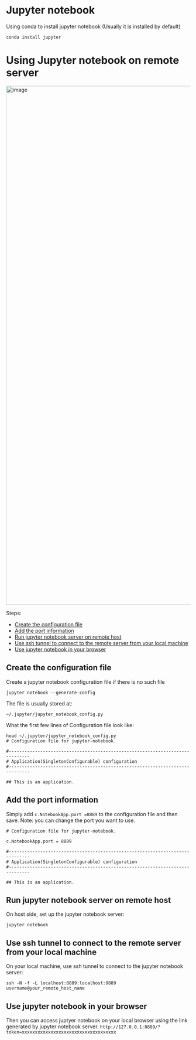 # Jupyter notebook
Using conda to install jupyter notebook (Usually it is installed by default)
```
conda install jupyter
```

# Using Jupyter notebook on remote server
<img width="1417" alt="image" src="https://user-images.githubusercontent.com/40289485/161498444-da572340-5ffb-42be-b7c9-02f06c12097b.png">

Steps:

- [Create the configuration file](#create-the-configuration-file)
- [Add the port information](#add-the-port-information)
- [Run jupyter notebook server on remote host](#run-jupyter-notebook-server-on-remote-host)
- [Use ssh tunnel to connect to the remote server from your local machine](#use-ssh-tunnel-to-connect-to-the-remote-server-from-your-local-machine)
- [Use jupyter notebook in your browser](#use-jupyter-notebook-in-your-browser)

## Create the configuration file

Create a jupyter notebook configuration file if there is no such file
```
jupyter notebook --generate-config
```

The file is usually stored at:
```
~/.jupyter/jupyter_notebook_config.py
```

What the first few lines of Configuration file look like:

```
head ~/.jupyter/jupyter_notebook_config.py
# Configuration file for jupyter-notebook.

#------------------------------------------------------------------------------
# Application(SingletonConfigurable) configuration
#------------------------------------------------------------------------------

## This is an application.
```

## Add the port information

Simply add `c.NotebookApp.port =8889` to the configuration file and then save.
Note: you can change the port you want to use.
```
# Configuration file for jupyter-notebook.

c.NotebookApp.port = 8889

#------------------------------------------------------------------------------
# Application(SingletonConfigurable) configuration
#------------------------------------------------------------------------------

## This is an application.

```

## Run jupyter notebook server on remote host
On host side, set up the jupyter notebook server:
```
jupyter notebook
```

## Use ssh tunnel to connect to the remote server from your local machine
On your local machine, use ssh tunnel to connect to the jupyter notebook server: 

```
ssh -N -f -L localhost:8889:localhost:8889 username@your_remote_host_name
```

## Use jupyter notebook in your browser
Then you can access juptyer notebook on your local browser using the link generated by jupyter notebook server.
`http://127.0.0.1:8889/?token=xxxxxxxxxxxxxxxxxxxxxxxxxxxxxxxxxxxx`
